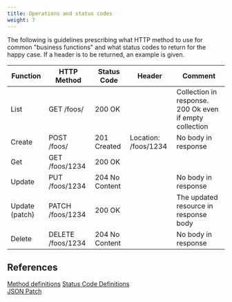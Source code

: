 ```yaml
---
title: Operations and status codes
weight: 7
---
```


The following is guidelines prescribing what HTTP method to use for common "business functions" and what status codes to return for the happy case. If a header is to be returned, an example is given.

| Function | HTTP Method | Status Code | Header   | Comment |
|----------|-------------|-------------|----------|---------|
| List     | GET /foos/  | 200 OK |  | Collection in response. 200 Ok even if empty collection |
| Create   | POST /foos/ | 201 Created | Location: /foos/1234 | No body in response |
| Get      | GET /foos/1234 | 200 OK   |          | |
| Update   | PUT /foos/1234 | 204 No Content | | No body in response |
| Update (patch) | PATCH /foos/1234 | 200 OK | | The updated resource in response body |
| Delete   | DELETE /foos/1234 | 204 No Content | | No body in response |

## References
[Method definitions](https://www.w3.org/Protocols/rfc2616/rfc2616-sec9.html)
[Status Code Definitions](https://www.w3.org/Protocols/rfc2616/rfc2616-sec10.html)  
[JSON Patch](https://tools.ietf.org/html/rfc6902)
